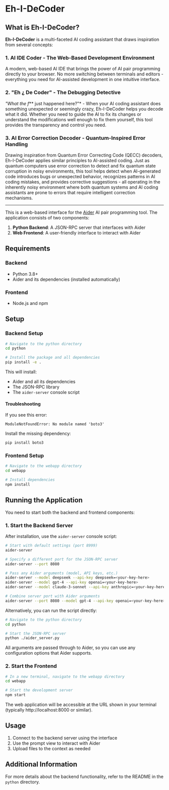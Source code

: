 # Eh-I-DeCoder

## What is Eh-I-DeCoder?

**Eh-I-DeCoder** is a multi-faceted AI coding assistant that draws inspiration from several concepts:

### 1. AI IDE Coder - The Web-Based Development Environment
A modern, web-based AI IDE that brings the power of AI pair programming directly to your browser. No more switching between terminals and editors - everything you need for AI-assisted development in one intuitive interface.

### 2. "Eh ¿ De Coder" - The Debugging Detective
*"What the f*** just happened here?"* - When your AI coding assistant does something unexpected or seemingly crazy, Eh-I-DeCoder helps you decode what it did. Whether you need to guide the AI to fix its changes or understand the modifications well enough to fix them yourself, this tool provides the transparency and control you need.

### 3. AI Error Correction Decoder - Quantum-Inspired Error Handling
Drawing inspiration from Quantum Error Correcting Code (QECC) decoders, Eh-I-DeCoder applies similar principles to AI-assisted coding. Just as quantum computers use error correction to detect and fix quantum state corruption in noisy environments, this tool helps detect when AI-generated code introduces bugs or unexpected behavior, recognizes patterns in AI coding mistakes, and provides corrective suggestions - all operating in the inherently noisy environment where both quantum systems and AI coding assistants are prone to errors that require intelligent correction mechanisms.

---

This is a web-based interface for the [Aider](https://github.com/Aider-AI/aider) AI pair programming tool. The application consists of two components:

1. **Python Backend**: A JSON-RPC server that interfaces with Aider
2. **Web Frontend**: A user-friendly interface to interact with Aider

## Requirements

### Backend
- Python 3.8+
- Aider and its dependencies (installed automatically)

### Frontend
- Node.js and npm

## Setup

### Backend Setup
```bash
# Navigate to the python directory
cd python

# Install the package and all dependencies
pip install -e .
```

This will install:
- Aider and all its dependencies
- The JSON-RPC library
- The `aider-server` console script

#### Troubleshooting

If you see this error:
```
ModuleNotFoundError: No module named 'boto3'
```

Install the missing dependency:
```bash
pip install boto3
```

### Frontend Setup
```bash
# Navigate to the webapp directory
cd webapp

# Install dependencies
npm install
```

## Running the Application

You need to start both the backend and frontend components:

### 1. Start the Backend Server

After installation, use the `aider-server` console script:

```bash
# Start with default settings (port 8999)
aider-server

# Specify a different port for the JSON-RPC server
aider-server --port 8080

# Pass any Aider arguments (model, API keys, etc.)
aider-server --model deepseek --api-key deepseek=<your-key-here>
aider-server --model gpt-4 --api-key openai=<your-key-here>
aider-server --model claude-3-sonnet --api-key anthropic=<your-key-here>

# Combine server port with Aider arguments
aider-server --port 8080 --model gpt-4 --api-key openai=<your-key-here>
```

Alternatively, you can run the script directly:
```bash
# Navigate to the python directory
cd python

# Start the JSON-RPC server
python ./aider_server.py
```

All arguments are passed through to Aider, so you can use any configuration options that Aider supports.

### 2. Start the Frontend
```bash
# In a new terminal, navigate to the webapp directory
cd webapp

# Start the development server
npm start
```

The web application will be accessible at the URL shown in your terminal (typically http://localhost:8000 or similar).

## Usage

1. Connect to the backend server using the interface
2. Use the prompt view to interact with Aider
3. Upload files to the context as needed

## Additional Information

For more details about the backend functionality, refer to the README in the `python` directory.
